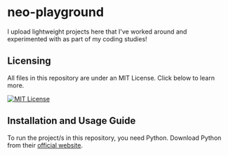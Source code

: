 # neo-playground
I upload lightweight projects here that I've worked around and experimented with as part of my coding studies!


## Licensing

All files in this repository are under an MIT License. Click below to learn more.

[![MIT License](https://img.shields.io/badge/License-MIT-green.svg)](https://choosealicense.com/licenses/mit/)


## Installation and Usage Guide

To run the project/s in this repository, you need Python. Download Python from their [official website](https://www.python.org/downloads/).
